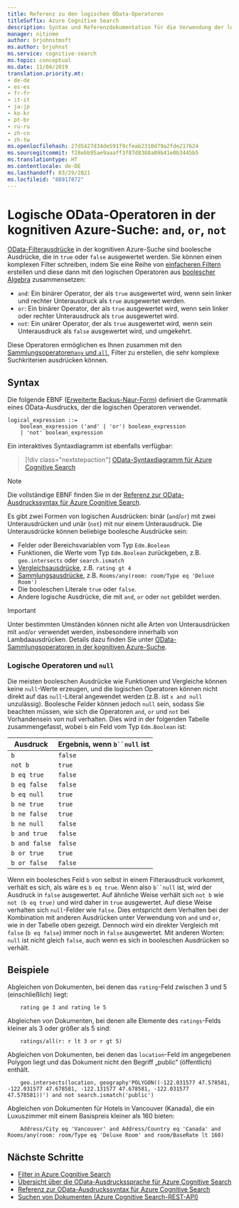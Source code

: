 ```yaml
---
title: Referenz zu den logischen OData-Operatoren
titleSuffix: Azure Cognitive Search
description: Syntax und Referenzdokumentation für die Verwendung der logischen OData-Operatoren „and“, „or“ und „not“ in Azure Cognitive Search-Abfragen.
manager: nitinme
author: brjohnstmsft
ms.author: brjohnst
ms.service: cognitive-search
ms.topic: conceptual
ms.date: 11/04/2019
translation.priority.mt:
- de-de
- es-es
- fr-fr
- it-it
- ja-jp
- ko-kr
- pt-br
- ru-ru
- zh-cn
- zh-tw
ms.openlocfilehash: 27d5427d34de591f9cfeab2310d79a2fde217624
ms.sourcegitcommit: f28ebb95ae9aaaff3f87d8388a09b41e0b3445b5
ms.translationtype: HT
ms.contentlocale: de-DE
ms.lasthandoff: 03/29/2021
ms.locfileid: "88917872"
---
```

# <a name="odata-logical-operators-in-azure-cognitive-search---and-or-not"></a>Logische OData-Operatoren in der kognitiven Azure-Suche: `and`, `or`, `not`

[OData-Filterausdrücke](query-odata-filter-orderby-syntax.md) in der kognitiven Azure-Suche sind boolesche Ausdrücke, die in `true` oder `false` ausgewertet werden. Sie können einen komplexen Filter schreiben, indem Sie eine Reihe von [einfacheren Filtern](search-query-odata-comparison-operators.md) erstellen und diese dann mit den logischen Operatoren aus [boolescher Algebra](https://en.wikipedia.org/wiki/Boolean_algebra) zusammensetzen:

- `and`: Ein binärer Operator, der als `true` ausgewertet wird, wenn sein linker und rechter Unterausdruck als `true` ausgewertet werden.
- `or`: Ein binärer Operator, der als `true` ausgewertet wird, wenn sein linker oder rechter Unterausdruck als `true` ausgewertet wird.
- `not`: Ein unärer Operator, der als `true` ausgewertet wird, wenn sein Unterausdruck als `false` ausgewertet wird, und umgekehrt.

Diese Operatoren ermöglichen es Ihnen zusammen mit den [Sammlungsoperatoren`any` und `all`](search-query-odata-collection-operators.md), Filter zu erstellen, die sehr komplexe Suchkriterien ausdrücken können.

## <a name="syntax"></a>Syntax

Die folgende EBNF ([Erweiterte Backus-Naur-Form](https://en.wikipedia.org/wiki/Extended_Backus–Naur_form)) definiert die Grammatik eines OData-Ausdrucks, der die logischen Operatoren verwendet.

<!-- Upload this EBNF using https://bottlecaps.de/rr/ui to create a downloadable railroad diagram. -->

```
logical_expression ::=
    boolean_expression ('and' | 'or') boolean_expression
    | 'not' boolean_expression
```

Ein interaktives Syntaxdiagramm ist ebenfalls verfügbar:

> [!div class="nextstepaction"]
> [OData-Syntaxdiagramm für Azure Cognitive Search](https://azuresearch.github.io/odata-syntax-diagram/#logical_expression)

> [!NOTE]
> Die vollständige EBNF finden Sie in der [Referenz zur OData-Ausdruckssyntax für Azure Cognitive Search](search-query-odata-syntax-reference.md).

Es gibt zwei Formen von logischen Ausdrücken: binär (`and`/`or`) mit zwei Unterausdrücken und unär (`not`) mit nur einem Unterausdruck. Die Unterausdrücke können beliebige boolesche Ausdrücke sein:

- Felder oder Bereichsvariablen vom Typ `Edm.Boolean`
- Funktionen, die Werte vom Typ `Edm.Boolean` zurückgeben, z.B. `geo.intersects` oder `search.ismatch`
- [Vergleichsausdrücke](search-query-odata-comparison-operators.md), z.B. `rating gt 4`
- [Sammlungsausdrücke](search-query-odata-collection-operators.md), z.B. `Rooms/any(room: room/Type eq 'Deluxe Room')`
- Die booleschen Literale `true` oder `false`.
- Andere logische Ausdrücke, die mit `and`, `or` oder `not` gebildet werden.

> [!IMPORTANT]
> Unter bestimmten Umständen können nicht alle Arten von Unterausdrücken mit `and`/`or` verwendet werden, insbesondere innerhalb von Lambdaausdrücken. Details dazu finden Sie unter [OData-Sammlungsoperatoren in der kognitiven Azure-Suche](search-query-odata-collection-operators.md#limitations).

### <a name="logical-operators-and-null"></a>Logische Operatoren und `null`

Die meisten booleschen Ausdrücke wie Funktionen und Vergleiche können keine `null`-Werte erzeugen, und die logischen Operatoren können nicht direkt auf das `null`-Literal angewendet werden (z.B. ist `x and null` unzulässig). Boolesche Felder können jedoch `null` sein, sodass Sie beachten müssen, wie sich die Operatoren `and`, `or` und `not` bei Vorhandensein von null verhalten. Dies wird in der folgenden Tabelle zusammengefasst, wobei `b` ein Feld vom Typ `Edm.Boolean` ist:

| Ausdruck | Ergebnis, wenn `b``null` ist |
| --- | --- |
| `b` | `false` |
| `not b` | `true` |
| `b eq true` | `false` |
| `b eq false` | `false` |
| `b eq null` | `true` |
| `b ne true` | `true` |
| `b ne false` | `true` |
| `b ne null` | `false` |
| `b and true` | `false` |
| `b and false` | `false` |
| `b or true` | `true` |
| `b or false` | `false` |

Wenn ein boolesches Feld `b` von selbst in einem Filterausdruck vorkommt, verhält es sich, als wäre es `b eq true`. Wenn also `b``null` ist, wird der Ausdruck in `false` ausgewertet. Auf ähnliche Weise verhält sich `not b` wie `not (b eq true)` und wird daher in `true` ausgewertet. Auf diese Weise verhalten sich `null`-Felder wie `false`. Dies entspricht dem Verhalten bei der Kombination mit anderen Ausdrücken unter Verwendung von `and` und `or`, wie in der Tabelle oben gezeigt. Dennoch wird ein direkter Vergleich mit `false` (`b eq false`) immer noch in `false` ausgewertet. Mit anderen Worten: `null` ist nicht gleich `false`, auch wenn es sich in booleschen Ausdrücken so verhält.

## <a name="examples"></a>Beispiele

Abgleichen von Dokumenten, bei denen das `rating`-Feld zwischen 3 und 5 (einschließlich) liegt:

```odata-filter-expr
    rating ge 3 and rating le 5
```

Abgleichen von Dokumenten, bei denen alle Elemente des `ratings`-Felds kleiner als 3 oder größer als 5 sind:

```odata-filter-expr
    ratings/all(r: r lt 3 or r gt 5)
```

Abgleichen von Dokumenten, bei denen das `location`-Feld im angegebenen Polygon liegt und das Dokument nicht den Begriff „public“ (öffentlich) enthält.

```odata-filter-expr
    geo.intersects(location, geography'POLYGON((-122.031577 47.578581, -122.031577 47.678581, -122.131577 47.678581, -122.031577 47.578581))') and not search.ismatch('public')
```

Abgleichen von Dokumenten für Hotels in Vancouver (Kanada), die ein Luxuszimmer mit einem Basispreis kleiner als 160 bieten:

```odata-filter-expr
    Address/City eq 'Vancouver' and Address/Country eq 'Canada' and Rooms/any(room: room/Type eq 'Deluxe Room' and room/BaseRate lt 160)
```

## <a name="next-steps"></a>Nächste Schritte  

- [Filter in Azure Cognitive Search](search-filters.md)
- [Übersicht über die OData-Ausdruckssprache für Azure Cognitive Search](query-odata-filter-orderby-syntax.md)
- [Referenz zur OData-Ausdruckssyntax für Azure Cognitive Search](search-query-odata-syntax-reference.md)
- [Suchen von Dokumenten &#40;Azure Cognitive Search-REST-API&#41;](/rest/api/searchservice/Search-Documents)